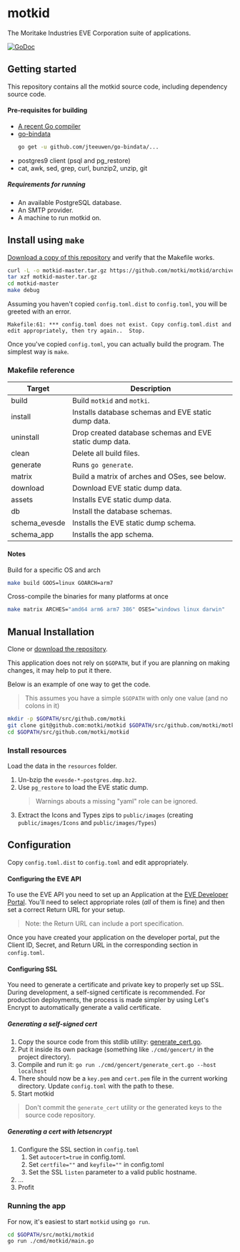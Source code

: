 # motkid

The Moritake Industries EVE Corporation suite of applications.

[![GoDoc](https://godoc.org/github.com/motki/motkid?status.svg)](https://godoc.org/github.com/motki/motkid)

## Getting started

This repository contains all the motkid source code, including dependency source code.

#### Pre-requisites for building

* [A recent Go compiler](https://golang.org)
* [go-bindata](https://github.com/jteeuwen/go-bindata)
  ```bash
  go get -u github.com/jteeuwen/go-bindata/...
  ```
* postgres9 client (psql and pg_restore)
* cat, awk, sed, grep, curl, bunzip2, unzip, git

##### Requirements for running

* An available PostgreSQL database.
* An SMTP provider.
* A machine to run motkid on.


## Install using `make`

[Download a copy of this repository](https://github.com/motki/motkid/archive/master.zip) and verify that the Makefile works.

```bash
curl -L -o motkid-master.tar.gz https://github.com/motki/motkid/archive/master.tar.gz
tar xzf motkid-master.tar.gz
cd motkid-master
make debug
```

Assuming you haven't copied `config.toml.dist` to `config.toml`, you will be greeted with an error.

```
Makefile:61: *** config.toml does not exist. Copy config.toml.dist and edit appropriately, then try again..  Stop.
```

Once you've copied `config.toml`, you can actually build the program. The simplest way is `make`.


### Makefile reference

|  Target       | Description 
|-----------    |---------------------------------------------------
| build         | Build `motkid` and `motki`.
| install       | Installs database schemas and EVE static dump data.
| uninstall     | Drop created database schemas and EVE static dump data.
| clean         | Delete all build files.
| generate      | Runs `go generate`.
| matrix        | Build a matrix of arches and OSes, see below.
| download      | Download EVE static dump data.
| assets        | Installs EVE static dump data.
| db            | Install the database schemas.
| schema_evesde | Installs the EVE static dump schema.
| schema_app    | Installs the app schema.

#### Notes

Build for a specific OS and arch
```bash
make build GOOS=linux GOARCH=arm7
```

Cross-compile the binaries for many platforms at once
```bash
make matrix ARCHES="amd64 arm6 arm7 386" OSES="windows linux darwin"
```


## Manual Installation

Clone or [download the repository](https://github.com/motki/motkid/archive/master.zip).

This application does not rely on `$GOPATH`, but if you are planning on making changes, it may help to put it there.

Below is an example of one way to get the code.

> This assumes you have a simple `$GOPATH` with only one value (and no colons in it)

```bash
mkdir -p $GOPATH/src/github.com/motki
git clone git@github.com:motki/motkid $GOPATH/src/github.com/motki/motkid
cd $GOPATH/src/github.com/motki/motkid
```


### Install resources

Load the data in the `resources` folder.

1. Un-bzip the `evesde-*-postgres.dmp.bz2`.
2. Use `pg_restore` to load the EVE static dump.
   > Warnings abouts a missing "yaml" role can be ignored.
3. Extract the Icons and Types zips to `public/images` (creating `public/images/Icons` and `public/images/Types`)


## Configuration

Copy `config.toml.dist` to `config.toml` and edit appropriately.

#### Configuring the EVE API

To use the EVE API you need to set up an Application at the [EVE Developer Portal](https://developers.eveonline.com/applications).  You'll need to select appropriate roles (*all* of them is fine) and then set a correct Return URL for your setup.

> Note: the Return URL can include a port specification.

Once you have created your application on the developer portal, put the Client ID, Secret, and Return URL in the corresponding section in `config.toml`.


#### Configuring SSL

You need to generate a certificate and private key to properly set up SSL. During development, a self-signed certificate is recommended. For production deployments, the process is made simpler by using Let's Encrypt to automatically generate a valid certificate.


##### Generating a self-signed cert

1. Copy the source code from this stdlib utility: [generate_cert.go](https://golang.org/src/crypto/tls/generate_cert.go).
2. Put it inside its own package (something like `./cmd/gencert/` in the project directory).
3. Compile and run it: 
   `go run ./cmd/gencert/generate_cert.go --host localhost`
4. There should now be a `key.pem` and `cert.pem` file in the current working directory. Update `config.toml` with the path to these.
5. Start motkid

> Don't commit the `generate_cert` utility or the generated keys to the source code repository.

##### Generating a cert with letsencrypt

1. Configure the SSL section in `config.toml`
    1. Set `autocert=true` in config.toml.
    2. Set `certfile=""` and `keyfile=""` in config.toml
    3. Set the SSL `listen` parameter to a valid public hostname.
2. ...
3. Profit


### Running the app

For now, it's easiest to start `motkid` using `go run`.

```bash
cd $GOPATH/src/motki/motkid
go run ./cmd/motkid/main.go
```




